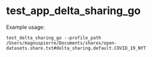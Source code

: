

# test_app_delta_sharing_go

Example usage:


    
    test_delta_sharing_go --profile_path /Users/magnuspierre/Documents/shares/open-datasets.share.txt#delta_sharing.default.COVID_19_NYT 

